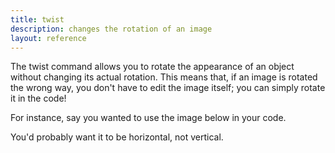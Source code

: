 ```yaml
---
title: twist
description: changes the rotation of an image
layout: reference
---
```


The twist command allows you to rotate the appearance of an object without changing its actual rotation. This means that, if an image is rotated the wrong way, you don't have to edit the image itself; you can simply rotate it in the code! 

For instance, say you wanted to use the image below in your code. 

<script type="figure" width=100 height=300>
ht()
speed Infinity
enterprise = new Sprite
enterprise.wear 'https://i.imgur.com/PhKFPpt.png'
enterprise.scale .25
enterprise.twist -90
</script>

You'd probably want it to be horizontal, not vertical. 

